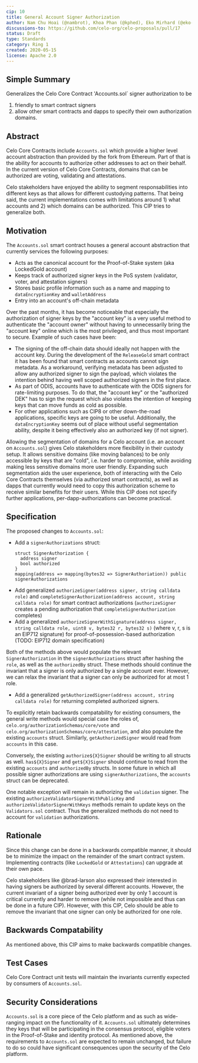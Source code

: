 ```yaml
---
cip: 10
title: General Account Signer Authorization
author: Nam Chu Hoai (@nambrot), Khoa Phan (@kphed), Eko Mirhard (@eko-mirhard)
discussions-to: https://github.com/celo-org/celo-proposals/pull/17
status: Draft
type: Standards
category: Ring 1
created: 2020-05-15
license: Apache 2.0
---
```


## Simple Summary

Generalizes the Celo Core Contract 'Accounts.sol` signer authorization to be
1. friendly to smart contract signers
2. allow other smart contracts and dapps to specify their own authorization domains.

## Abstract

Celo Core Contracts include `Accounts.sol` which provide a higher level account abstraction than provided by the fork from Ethereum. Part of that is the ability for accounts to authorize other addresses to act on their behalf. In the current version of Celo Core Contracts, domains that can be authorized are voting, validating and attestations.

Celo stakeholders have enjoyed the ability to segment responsabilities into different keys as that allows for different custodying patterns. That being said, the current implementations comes with limitations around 1) what accounts and 2) which domains can be authorized. This CIP tries to generalize both.

## Motivation

The `Accounts.sol` smart contract houses a general account abstraction that currently services the following purposes:
- Acts as the canonical account for the Proof-of-Stake system (aka LockedGold account)
- Keeps track of authorized signer keys in the PoS system (validator, voter, and attestation signers)
- Stores basic profile information such as a name and mapping to `dataEncryptionKey` and `walletAddress`
- Entry into an account's off-chain metadata

Over the past months, it has become noticeable that especially the authorization of signer keys by the "account key" is a very useful method to authenticate the "account owner" without having to unnecessarily bring the "account key" online which is the most privileged, and thus most important to secure. Example of such cases have been:

- The signing of the off-chain data should ideally not happen with the account key. During the development of the `ReleaseGold` smart contract it has been found that smart contracts as accounts cannot sign metadata. As a workaround, verifying metadata has been adjusted to allow any authorized signer to sign the payload, which violates the intention behind having well scoped authorized signers in the first place.
- As part of ODIS, accounts have to authenticate with the ODIS signers for rate-limiting purposes. To do that, the "account key" or the "authorized DEK" has to sign the request which also violates the intention of keeping keys that can move funds as cold as possible.
- For other applications such as CIP8 or other down-the-road applications, specific keys are going to be useful. Additionally, the `dataEncryptionKey` seems out of place without useful segmentation ability, despite it being effectively also an authorized key (if not signer).

Allowing the segmentation of domains for a Celo account (i.e. an account on `Accounts.sol`) gives Celo stakeholders more flexibility in their custody setup. It allows sensitive domains (like moving balances) to be only accessible by keys that are "cold", i.e. harder to compromise, while avoiding making less sensitive domains more user friendly. Expanding such segmentation aids the user experience, both of interacting with the Celo Core Contracts themselves (via authorized smart contracts), as well as dapps that currently would need to copy this authorization scheme to receive similar benefits for their users. While this CIP does not specify further applications, per-dapp-authorizations can become practical.

## Specification

The proposed changes to `Accounts.sol`:

- Add a `signerAuthorizations` struct:
    ```
    struct SignerAuthorization {
      address signer
      bool authorized
    }
    mapping(address => mapping(bytes32 => SignerAuthoriation)) public signerAuthorizations
    ```
- Add generalized `authorizeSigner(address signer, string calldata role)` and `completeSignerAuthorization(address account, string calldata role)` for smart contract authorizations (`authorizeSigner` creates a pending authorization that `completeSignerAuthorization` completes)
- Add a generalized `authorizeSignerWithSignature(address signer, string calldata role, uint8 v, bytes32 r, bytes32 s)` (where v, r, s is an EIP712 signature) for proof-of-possession-based authorization (TODO: EIP712 domain specification)

Both of the methods above would populate the relevant `SignerAuthorization` in the `signerAuthorizations` struct after hashing the `role`, as well as the `authorizedBy` struct. These methods should continue the invariant that a signer is only authorized by a single account ever. However, we can relax the invariant that a signer can only be authorized for at most 1 role.

- Add a generalized `getAuthorizedSigner(address account, string calldata role)` for returning completed authorized signers.

To explicitly retain backwards compatability for existing consumers, the general write methods would special case the roles of, `celo.org/authorizationSchemas/core/vote` and `celo.org/authorizationSchemas/core/attestation`, and also populate the existing `accounts` struct. Similarly, `getAuthorizedSigner` would read from `accounts` in this case.

Conversely, the existing `authorize${X}Signer` should be writing to all structs as well. `has${X}Signer` and `get${X}Signer` should continue to read from the existing `accounts` and `authorizedBy` structs. In some future in which all possible signer authorizations are using `signerAuthorizations`, the `accounts` struct can be deprecated.

One notable exception will remain in authorizing the `validation` signer. The existing `authorizeValidatorSignerWithPublicKey` and `authorizeValidatorSignerWithKeys` methods remain to update keys on the `Validators.sol` contract. Thus the generalized methods do not need to account for `validation` authorizations.

## Rationale

Since this change can be done in a backwards compatible manner, it should be to minimize the impact on the remainder of the smart contract system. Implementing contracts (like `LockedGold` or `Attestations`) can upgrade at their own pace.

Celo stakeholders like @brad-larson also expressed their interested in having signers be authorized by several different accounts. However, the current invariant of a signer being authorized ever by only 1 account is critical currently and harder to remove (while not impossible and thus can be done in a future CIP). However, with this CIP, Celo should be able to remove the invariant that one signer can only be authorized for one role.

## Backwards Compatability

As mentioned above, this CIP aims to make backwards compatible changes.

## Test Cases

Celo Core Contract unit tests will maintain the invariants currently expected by consumers of `Accounts.sol`.

## Security Considerations

`Accounts.sol` is a core piece of the Celo platform and as such as wide-ranging impact on the functionality of it. `Accounts.sol` ultimately determines they keys that will be participating in the consensus protocol, eligible voters in the Proof-of-Stake and identity protocol. As mentioned above, the requirements to `Accounts.sol` are expected to remain unchanged, but failure to do so could have significant consequences upon the security of the Celo platform.
